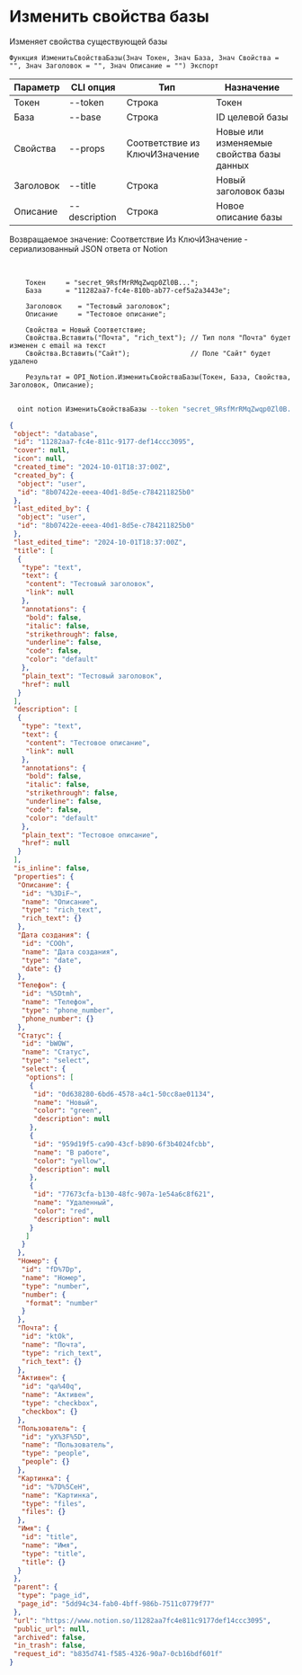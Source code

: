 ﻿---
sidebar_position: 3
---

# Изменить свойства базы
 Изменяет свойства существующей базы



`Функция ИзменитьСвойстваБазы(Знач Токен, Знач База, Знач Свойства = "", Знач Заголовок = "", Знач Описание = "") Экспорт`

  | Параметр | CLI опция | Тип | Назначение |
  |-|-|-|-|
  | Токен | --token | Строка | Токен |
  | База | --base | Строка | ID целевой базы |
  | Свойства | --props | Соответствие из КлючИЗначение | Новые или изменяемые свойства базы данных |
  | Заголовок | --title | Строка | Новый заголовок базы |
  | Описание | --description | Строка | Новое описание базы |

  
  Возвращаемое значение:   Соответствие Из КлючИЗначение - сериализованный JSON ответа от Notion

<br/>




```bsl title="Пример кода"
    Токен     = "secret_9RsfMrRMqZwqp0Zl0B...";
    База      = "11282aa7-fc4e-810b-ab77-cef5a2a3443e";

    Заголовок    = "Тестовый заголовок";
    Описание     = "Тестовое описание";

    Свойства = Новый Соответствие;
    Свойства.Вставить("Почта", "rich_text"); // Тип поля "Почта" будет изменен с email на текст
    Свойства.Вставить("Сайт");               // Поле "Сайт" будет удалено

    Результат = OPI_Notion.ИзменитьСвойстваБазы(Токен, База, Свойства, Заголовок, Описание);
```



```sh title="Пример команды CLI"
    
  oint notion ИзменитьСвойстваБазы --token "secret_9RsfMrRMqZwqp0Zl0B..." --base "5dd94c34fab04bff9..." --props %props% --title "Обновленный заголовок" --description "Обновленное описание базы"

```

```json title="Результат"
{
 "object": "database",
 "id": "11282aa7-fc4e-811c-9177-def14ccc3095",
 "cover": null,
 "icon": null,
 "created_time": "2024-10-01T18:37:00Z",
 "created_by": {
  "object": "user",
  "id": "8b07422e-eeea-40d1-8d5e-c784211825b0"
 },
 "last_edited_by": {
  "object": "user",
  "id": "8b07422e-eeea-40d1-8d5e-c784211825b0"
 },
 "last_edited_time": "2024-10-01T18:37:00Z",
 "title": [
  {
   "type": "text",
   "text": {
    "content": "Тестовый заголовок",
    "link": null
   },
   "annotations": {
    "bold": false,
    "italic": false,
    "strikethrough": false,
    "underline": false,
    "code": false,
    "color": "default"
   },
   "plain_text": "Тестовый заголовок",
   "href": null
  }
 ],
 "description": [
  {
   "type": "text",
   "text": {
    "content": "Тестовое описание",
    "link": null
   },
   "annotations": {
    "bold": false,
    "italic": false,
    "strikethrough": false,
    "underline": false,
    "code": false,
    "color": "default"
   },
   "plain_text": "Тестовое описание",
   "href": null
  }
 ],
 "is_inline": false,
 "properties": {
  "Описание": {
   "id": "%3DiF~",
   "name": "Описание",
   "type": "rich_text",
   "rich_text": {}
  },
  "Дата создания": {
   "id": "COOh",
   "name": "Дата создания",
   "type": "date",
   "date": {}
  },
  "Телефон": {
   "id": "%5Dtmh",
   "name": "Телефон",
   "type": "phone_number",
   "phone_number": {}
  },
  "Статус": {
   "id": "bWOW",
   "name": "Статус",
   "type": "select",
   "select": {
    "options": [
     {
      "id": "0d638280-6bd6-4578-a4c1-50cc8ae01134",
      "name": "Новый",
      "color": "green",
      "description": null
     },
     {
      "id": "959d19f5-ca90-43cf-b890-6f3b4024fcbb",
      "name": "В работе",
      "color": "yellow",
      "description": null
     },
     {
      "id": "77673cfa-b130-48fc-907a-1e54a6c8f621",
      "name": "Удаленный",
      "color": "red",
      "description": null
     }
    ]
   }
  },
  "Номер": {
   "id": "fD%7Dp",
   "name": "Номер",
   "type": "number",
   "number": {
    "format": "number"
   }
  },
  "Почта": {
   "id": "ktOk",
   "name": "Почта",
   "type": "rich_text",
   "rich_text": {}
  },
  "Активен": {
   "id": "qa%40q",
   "name": "Активен",
   "type": "checkbox",
   "checkbox": {}
  },
  "Пользователь": {
   "id": "yX%3F%5D",
   "name": "Пользователь",
   "type": "people",
   "people": {}
  },
  "Картинка": {
   "id": "%7D%5CeH",
   "name": "Картинка",
   "type": "files",
   "files": {}
  },
  "Имя": {
   "id": "title",
   "name": "Имя",
   "type": "title",
   "title": {}
  }
 },
 "parent": {
  "type": "page_id",
  "page_id": "5dd94c34-fab0-4bff-986b-7511c0779f77"
 },
 "url": "https://www.notion.so/11282aa7fc4e811c9177def14ccc3095",
 "public_url": null,
 "archived": false,
 "in_trash": false,
 "request_id": "b835d741-f585-4326-90a7-0cb16bdf601f"
}
```

